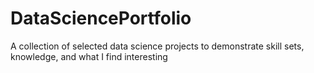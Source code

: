 # DataSciencePortfolio
A collection of selected data science projects to demonstrate skill sets, knowledge, and what I find interesting
